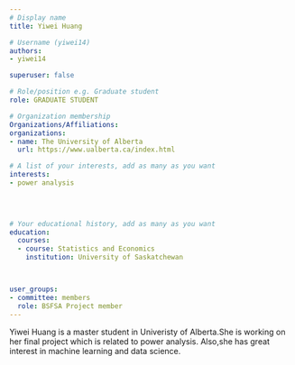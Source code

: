 ```yaml
---
# Display name
title: Yiwei Huang

# Username (yiwei14)
authors:
- yiwei14

superuser: false

# Role/position e.g. Graduate student
role: GRADUATE STUDENT

# Organization membership
Organizations/Affiliations:
organizations:
- name: The University of Alberta
  url: https://www.ualberta.ca/index.html

# A list of your interests, add as many as you want
interests:
- power analysis
  
  


# Your educational history, add as many as you want
education:
  courses:
  - course: Statistics and Economics
    institution: University of Saskatchewan



user_groups:
- committee: members
  role: BSFSA Project member
---
```

Yiwei Huang is a master student in Univeristy of Alberta.She is working on her final project which is related to power analysis. Also,she has great interest in machine learning and data science.
